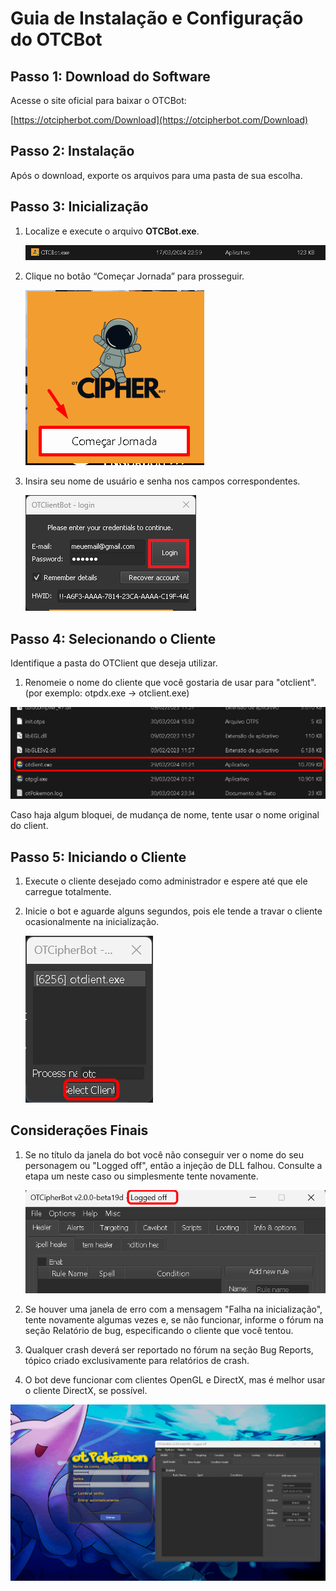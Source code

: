 # Guia de Instalação e Configuração do OTCBot

## **Passo 1: Download do Software**

Acesse o site oficial para baixar o OTCBot:

[https://otcipherbot.com/Download](https://otcipherbot.com/Download)

## **Passo 2: Instalação**

Após o download, exporte os arquivos para uma pasta de sua escolha.

## **Passo 3: Inicialização**

1. Localize e execute o arquivo **OTCBot.exe**.
    
    ![Untitled](Guia%20de%20Instalac%CC%A7a%CC%83o%20e%20Configurac%CC%A7a%CC%83o%20do%20OTCBot%20c13098b7435e4c1a93696c113d704b55/Untitled.png)
    
2. Clique no botão “Começar Jornada” para prosseguir.
    
    ![Untitled](Guia%20de%20Instalac%CC%A7a%CC%83o%20e%20Configurac%CC%A7a%CC%83o%20do%20OTCBot%20c13098b7435e4c1a93696c113d704b55/Untitled%201.png)
    
3. Insira seu nome de usuário e senha nos campos correspondentes.
    
    ![Untitled.png](Guia%20de%20Instalac%CC%A7a%CC%83o%20e%20Configurac%CC%A7a%CC%83o%20do%20OTCBot%20c13098b7435e4c1a93696c113d704b55/Untitled%202.png)
    

## **Passo 4: Selecionando o Cliente**

Identifique a pasta do OTClient que deseja utilizar. 

1. Renomeie o nome do cliente que você gostaria de usar para "otclient". (por exemplo: otpdx.exe -> otclient.exe)

![Untitled](Guia%20de%20Instalac%CC%A7a%CC%83o%20e%20Configurac%CC%A7a%CC%83o%20do%20OTCBot%20c13098b7435e4c1a93696c113d704b55/Untitled%203.png)

Caso haja algum bloquei, de mudança de nome, tente usar o nome original do client.

## **Passo 5: Iniciando o Cliente**

1. Execute o cliente desejado como administrador e espere até que ele carregue totalmente.
2. Inicie o bot e aguarde alguns segundos, pois ele tende a travar o cliente ocasionalmente na inicialização.
    
    ![Untitled](Guia%20de%20Instalac%CC%A7a%CC%83o%20e%20Configurac%CC%A7a%CC%83o%20do%20OTCBot%20c13098b7435e4c1a93696c113d704b55/Untitled%204.png)
    

## **Considerações Finais**

1. Se no título da janela do bot você não conseguir ver o nome do seu personagem ou "Logged off", então a injeção de DLL falhou. Consulte a etapa um neste caso ou simplesmente tente novamente.
    
    ![Untitled](Guia%20de%20Instalac%CC%A7a%CC%83o%20e%20Configurac%CC%A7a%CC%83o%20do%20OTCBot%20c13098b7435e4c1a93696c113d704b55/Untitled%205.png)
    
2. Se houver uma janela de erro com a mensagem "Falha na inicialização", tente novamente algumas vezes e, se não funcionar, informe o fórum na seção Relatório de bug, especificando o cliente que você tentou.
3. Qualquer crash deverá ser reportado no fórum na seção Bug Reports, tópico criado exclusivamente para relatórios de crash.
4. O bot deve funcionar com clientes OpenGL e DirectX, mas é melhor usar o cliente DirectX, se possível.

![Untitled](Guia%20de%20Instalac%CC%A7a%CC%83o%20e%20Configurac%CC%A7a%CC%83o%20do%20OTCBot%20c13098b7435e4c1a93696c113d704b55/Untitled%206.png)